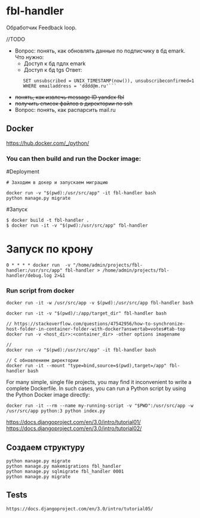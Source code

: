 # fbl-handler
Обработчик Feedback loop.

//TODO
- Вопрос: понять, как обновлять данные по подписчику в бд emark.
    Что нужно:
    - Доступ к бд пдлх emark
    - Доступ к бд tgs
  Ответ: 
    ```UPDATE email_list_subscribers 
       SET unsubscribed = UNIX_TIMESTAMP(now()), unsubscribeconfirmed=1 
       WHERE emailaddress = 'dddd@m.ru'``` 

- ~~понять, как извлечь message ID yandex fbl~~ 
- ~~получить список файлов в директории по ssh~~
- Вопрос: понять, как распарсить mail.ru

## Docker
https://hub.docker.com/_/python/
### You can then build and run the Docker image:

#Deployment
```
# Заходим в докер и запускаем миграцию

docker run -v "$(pwd):/usr/src/app" -it fbl-handler bash
python manage.py migrate

```

#Запуск
```
$ docker build -t fbl-handler .
$ docker run -it -v "$(pwd):/usr/src/app" fbl-handler
```

# Запуск по крону
```
0 * * * * docker run  -v "/home/admin/projects/fbl-handler:/usr/src/app" fbl-handler > /home/admin/projects/fbl-handler/debug.log 2>&1
```

### Run script from docker
```
docker run -it -w /usr/src/app -v $(pwd):/usr/src/app fbl-handler bash

docker run -it -v "$(pwd)/:/app/target_dir" fbl-handler bash

// https://stackoverflow.com/questions/47542956/how-to-synchronize-host-folder-in-container-folder-with-docker?answertab=votes#tab-top
docker run -v <host_dir>:<container_dir> -other options imagename

//
docker run -v "$(pwd):/usr/src/app" -it fbl-handler bash

// С обновлением директории
docker run -it --mount "type=bind,source=$(pwd),target=/app" fbl-handler bash
```

For many simple, single file projects, you may find it inconvenient to write a complete Dockerfile. 
In such cases, you can run a Python script by using the Python Docker image directly:

```
docker run -it --rm --name my-running-script -v "$PWD":/usr/src/app -w /usr/src/app python:3 python index.py
```

https://docs.djangoproject.com/en/3.0/intro/tutorial01/
https://docs.djangoproject.com/en/3.0/intro/tutorial02/
## Создаем структуру 
```
python manage.py migrate
python manage.py makemigrations fbl_handler
python manage.py sqlmigrate fbl_handler 0001
python manage.py migrate
```

## Tests
```
https://docs.djangoproject.com/en/3.0/intro/tutorial05/
```

